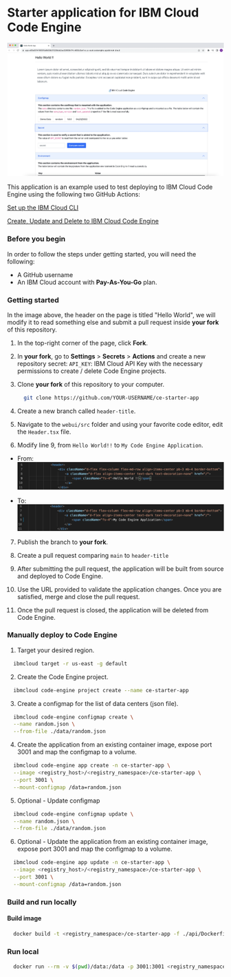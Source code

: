 # Starter application for IBM Cloud Code Engine

![](./docs/assets/ce-starter-app.png)

This application is an example used to test deploying to IBM Cloud Code Engine using the following two GitHub Actions:

[Set up the IBM Cloud CLI](https://github.com/marketplace/actions/set-up-the-ibm-cloud-cli)

[Create, Update and Delete to IBM Cloud Code Engine](https://github.com/marketplace/actions/create-update-and-delete-to-ibm-cloud-code-engine)

### Before you begin

In order to follow the steps under getting started, you will need the following:

 - A GitHub username
 - An IBM Cloud account with **Pay-As-You-Go** plan.

### Getting started
In the image above, the header on the page is titled "Hello World", we will modify it to read something else and submit a pull request inside **your fork** of this repository. 


1. In the top-right corner of the page, click **Fork**. 

2. In **your fork**, go to **Settings** > **Secrets** > **Actions** and create a new repository secret:
    `API_KEY`: IBM Cloud API Key with the necessary permissions to create / delete Code Engine projects.

3. Clone **your fork** of this repository to your computer. 

    ```sh
      git clone https://github.com/YOUR-USERNAME/ce-starter-app
    ```

4. Create a new branch called `header-title`.

5. Navigate to the `webui/src` folder and using your favorite code editor, edit the `Header.tsx` file.

6. Modify line 9, from `Hello World!!` to `My Code Engine Application`.
  - From:
    ![](./docs/assets/pre-changes.png)

  - To:
    ![](./docs/assets/post-changes.png)


7. Publish the branch to **your fork**.

8. Create a pull request comparing `main` to `header-title`

9. After submitting the pull request, the application will be built from source and deployed to Code Engine.  

10. Use the URL provided to validate the application changes. Once you are satisfied, merge and close the pull request.

11. Once the pull request is closed, the application will be deleted from Code Engine. 

### Manually deploy to Code Engine

1. Target your desired region.
  ```sh
    ibmcloud target -r us-east -g default
  ```

2. Create the Code Engine project.
  ```sh
    ibmcloud code-engine project create --name ce-starter-app
  ```

3. Create a configmap for the list of data centers (json file).
  ```sh
    ibmcloud code-engine configmap create \
    --name random.json \
    --from-file ./data/random.json 
  ```

4. Create the application from an existing container image, expose port 3001 and map the configmap to a volume. 
  ```sh
    ibmcloud code-engine app create -n ce-starter-app \
    --image <registry_host>/<registry_namespace>/ce-starter-app \
    --port 3001 \
    --mount-configmap /data=random.json
  ```

5. Optional - Update configmap 
  ```sh
    ibmcloud code-engine configmap update \
    --name random.json \
    --from-file ./data/random.json 
  ```

6. Optional - Update the application from an existing container image, expose port 3001 and map the configmap to a volume. 
  ```sh
    ibmcloud code-engine app update -n ce-starter-app \
    --image <registry_host>/<registry_namespace>/ce-starter-app \
    --port 3001 \
    --mount-configmap /data=random.json
  ```

### Build and run locally 

#### Build image
```sh
  docker build -t <registry_namespace>/ce-starter-app -f ./api/Dockerfile .
```

### Run local
```sh
  docker run --rm -v $(pwd)/data:/data -p 3001:3001 <registry_namespace>/ce-starter-app
```
